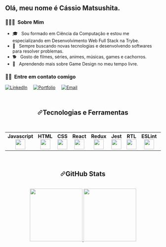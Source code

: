 <h2>Olá, meu nome é Cássio Matsushita.</h2>

<h3> 👨🏻‍💻 &nbsp;Sobre Mim </h3>

- 🎓 &nbsp; Sou formado em Ciência da Computação e estou me especializando em Desenvolvimento Web Full Stack na Trybe.
- 🤔 &nbsp; Sempre buscando novas tecnologias e desenvolvendo softwares para resolver problemas.
- 🐕 &nbsp; Gosto de filmes, séries, animes, músicas, games e cachorros.
- 🌱 &nbsp; Aprendendo mais sobre Game Design no meu tempo livre.
  <br>
  
<h3> 🤝🏻 &nbsp;Entre em contato comigo </h3>

<p align="left">
<a href="https://www.linkedin.com/in/cassio-matsushita/"><img alt="LinkedIn" src="https://img.shields.io/badge/LinkedIn-Cássio Matsushita-blue?style=flat-square&logo=linkedin"></a> &nbsp &nbsp
<a href="https://cassio-matsushita.github.io"><img alt="Portfolio" src="https://img.shields.io/badge/Portfolio-Cássio Matsushita-blue?style=flat-square&logo=google-chrome"></a> &nbsp &nbsp
<a href="mailto:superkoalabr@gmail.com"><img alt="Email" src="https://img.shields.io/badge/Email-superkoalabr@gmail.com-blue?style=flat-square&logo=gmail"></a> 
</p>
</div>
<div align="center" dir="auto">
<br>

<h2 dir="auto"><a id="user-content-tecnologias-e-ferramentas" class="anchor" aria-hidden="true" href="#tecnologias-e-ferramentas"><svg class="octicon octicon-link" viewBox="0 0 16 16" version="1.1" width="16" height="16" aria-hidden="true"><path fill-rule="evenodd" d="M7.775 3.275a.75.75 0 001.06 1.06l1.25-1.25a2 2 0 112.83 2.83l-2.5 2.5a2 2 0 01-2.83 0 .75.75 0 00-1.06 1.06 3.5 3.5 0 004.95 0l2.5-2.5a3.5 3.5 0 00-4.95-4.95l-1.25 1.25zm-4.69 9.64a2 2 0 010-2.83l2.5-2.5a2 2 0 012.83 0 .75.75 0 001.06-1.06 3.5 3.5 0 00-4.95 0l-2.5 2.5a3.5 3.5 0 004.95 4.95l1.25-1.25a.75.75 0 00-1.06-1.06l-1.25 1.25a2 2 0 01-2.83 0z"></path></svg></a>Tecnologias e Ferramentas</h2>
<div dir="auto">
 
<br><table width="320px">
    <tbody>
        <tr valign="top">
            <td width="80px" align="center">
            <span><strong>Javascript</strong></span><br>
            <a target="_blank" rel="noopener noreferrer nofollow" href="https://camo.githubusercontent.com/85fe5c1ea414287d8a9bc8eb336b53dc79a21a3352d9b5e26fc1c31c4aac6e01/68747470733a2f2f75706c6f61642e766563746f726c6f676f2e7a6f6e652f6c6f676f732f6a6176617363726970742f696d616765732f32333965633861342d313633652d343739322d383362362d3366366439363931313735372e737667"><img height="32px" src="https://camo.githubusercontent.com/85fe5c1ea414287d8a9bc8eb336b53dc79a21a3352d9b5e26fc1c31c4aac6e01/68747470733a2f2f75706c6f61642e766563746f726c6f676f2e7a6f6e652f6c6f676f732f6a6176617363726970742f696d616765732f32333965633861342d313633652d343739322d383362362d3366366439363931313735372e737667" data-canonical-src="https://upload.vectorlogo.zone/logos/javascript/images/239ec8a4-163e-4792-83b6-3f6d96911757.svg" style="max-width: 100%;"></a>
            </td>
            <td width="80px" align="center">
            <span><strong>HTML</strong></span><br>
            <a target="_blank" rel="noopener noreferrer nofollow" href="https://camo.githubusercontent.com/da7acacadecf91d6dc02efcd2be086bb6d78ddff19a1b7a0ab2755a6fda8b1e9/68747470733a2f2f63646e2e6a7364656c6976722e6e65742f67682f64657669636f6e732f64657669636f6e2f69636f6e732f68746d6c352f68746d6c352d6f726967696e616c2e737667"><img height="32" src="https://camo.githubusercontent.com/da7acacadecf91d6dc02efcd2be086bb6d78ddff19a1b7a0ab2755a6fda8b1e9/68747470733a2f2f63646e2e6a7364656c6976722e6e65742f67682f64657669636f6e732f64657669636f6e2f69636f6e732f68746d6c352f68746d6c352d6f726967696e616c2e737667" data-canonical-src="https://cdn.jsdelivr.net/gh/devicons/devicon/icons/html5/html5-original.svg" style="max-width: 100%;"></a>
            </td>
            <td width="80px" align="center">
            <span><strong>CSS</strong></span><br>
            <a target="_blank" rel="noopener noreferrer nofollow" href="https://camo.githubusercontent.com/2e496d4bfc6f753ddca87b521ce95c88219f77800212ffa6d4401ad368c82170/68747470733a2f2f63646e2e6a7364656c6976722e6e65742f67682f64657669636f6e732f64657669636f6e2f69636f6e732f637373332f637373332d6f726967696e616c2e737667"><img height="32px" src="https://camo.githubusercontent.com/2e496d4bfc6f753ddca87b521ce95c88219f77800212ffa6d4401ad368c82170/68747470733a2f2f63646e2e6a7364656c6976722e6e65742f67682f64657669636f6e732f64657669636f6e2f69636f6e732f637373332f637373332d6f726967696e616c2e737667" data-canonical-src="https://cdn.jsdelivr.net/gh/devicons/devicon/icons/css3/css3-original.svg" style="max-width: 100%;"></a>
            </td>
            <td width="80px" align="center">
            <span><strong>React</strong></span><br>
            <a target="_blank" rel="noopener noreferrer nofollow" href="https://camo.githubusercontent.com/27d0b117da00485c56d69aef0fa310a3f8a07abecc8aa15fa38c8b78526c60ac/68747470733a2f2f63646e2e6a7364656c6976722e6e65742f67682f64657669636f6e732f64657669636f6e2f69636f6e732f72656163742f72656163742d6f726967696e616c2e737667"><img height="32px" src="https://camo.githubusercontent.com/27d0b117da00485c56d69aef0fa310a3f8a07abecc8aa15fa38c8b78526c60ac/68747470733a2f2f63646e2e6a7364656c6976722e6e65742f67682f64657669636f6e732f64657669636f6e2f69636f6e732f72656163742f72656163742d6f726967696e616c2e737667" data-canonical-src="https://cdn.jsdelivr.net/gh/devicons/devicon/icons/react/react-original.svg" style="max-width: 100%;"></a>
            </td>
            <td width="80px" align="center">
            <span><strong>Redux</strong></span><br>
            <a target="_blank" rel="noopener noreferrer nofollow" href="https://camo.githubusercontent.com/7b7f04b16cc2d2d4a32985710e4d640985337a32bbb1e60cdacede2c8a4ae57b/68747470733a2f2f63646e2e776f726c64766563746f726c6f676f2e636f6d2f6c6f676f732f72656475782e737667"><img height="32" src="https://camo.githubusercontent.com/7b7f04b16cc2d2d4a32985710e4d640985337a32bbb1e60cdacede2c8a4ae57b/68747470733a2f2f63646e2e776f726c64766563746f726c6f676f2e636f6d2f6c6f676f732f72656475782e737667" data-canonical-src="https://cdn.worldvectorlogo.com/logos/redux.svg" style="max-width: 100%;"></a>
            </td>
            <td width="80px" align="center">
            <span><strong>Jest</strong></span><br>
            <a target="_blank" rel="noopener noreferrer nofollow" href="https://camo.githubusercontent.com/ce0a32825268b09cd5e0fc7c2a09c587a708491427cb794cade8f1866f7284c6/68747470733a2f2f7777772e766563746f726c6f676f2e7a6f6e652f6c6f676f732f6a6573746a73696f2f6a6573746a73696f2d69636f6e2e737667"><img height="32px" src="https://camo.githubusercontent.com/ce0a32825268b09cd5e0fc7c2a09c587a708491427cb794cade8f1866f7284c6/68747470733a2f2f7777772e766563746f726c6f676f2e7a6f6e652f6c6f676f732f6a6573746a73696f2f6a6573746a73696f2d69636f6e2e737667" data-canonical-src="https://www.vectorlogo.zone/logos/jestjsio/jestjsio-icon.svg" style="max-width: 100%;"></a>
            </td><td width="80px" align="center">
            <span><strong>RTL</strong></span><br>
            <a target="_blank" rel="noopener noreferrer nofollow" href="https://camo.githubusercontent.com/aa85cea585880ae694b4fe8dde116d092b8907d6351c71fcd76f00f7586fad72/68747470733a2f2f74657374696e672d6c6962726172792e636f6d2f696d672f6f63746f7075732d313238783132382e706e67"><img height="32" src="https://camo.githubusercontent.com/aa85cea585880ae694b4fe8dde116d092b8907d6351c71fcd76f00f7586fad72/68747470733a2f2f74657374696e672d6c6962726172792e636f6d2f696d672f6f63746f7075732d313238783132382e706e67" data-canonical-src="https://testing-library.com/img/octopus-128x128.png" style="max-width: 100%;"></a>
            </td>
            <td width="80px" align="center">
            <span><strong>ESLint</strong></span><br>
            <a target="_blank" rel="noopener noreferrer nofollow" href="https://camo.githubusercontent.com/8ba0fdaf8e9ed09666decdff3cd38f0aa840bb98b594872cbd14b90caef7069c/68747470733a2f2f7777772e766563746f726c6f676f2e7a6f6e652f6c6f676f732f65736c696e742f65736c696e742d69636f6e2e737667"><img height="32px" src="https://camo.githubusercontent.com/8ba0fdaf8e9ed09666decdff3cd38f0aa840bb98b594872cbd14b90caef7069c/68747470733a2f2f7777772e766563746f726c6f676f2e7a6f6e652f6c6f676f732f65736c696e742f65736c696e742d69636f6e2e737667" data-canonical-src="https://www.vectorlogo.zone/logos/eslint/eslint-icon.svg" style="max-width: 100%;"></a>
            </td>
            <td width="80px" align="center">
            <span><strong>Node.JS</strong></span><br>
            <a target="_blank" rel="noopener noreferrer nofollow" href="https://camo.githubusercontent.com/a7f17453cfb5f6a705c1337e7fa7556795376b9534bd0fad48f862c5284d57ca/68747470733a2f2f69636f6e67722e616d2f64657669636f6e2f6e6f64656a732d6f726967696e616c2e7376673f73697a653d31323826636f6c6f723d63757272656e74436f6c6f72"><img height="32px" src="https://camo.githubusercontent.com/a7f17453cfb5f6a705c1337e7fa7556795376b9534bd0fad48f862c5284d57ca/68747470733a2f2f69636f6e67722e616d2f64657669636f6e2f6e6f64656a732d6f726967696e616c2e7376673f73697a653d31323826636f6c6f723d63757272656e74436f6c6f72" data-canonical-src="https://icongr.am/devicon/nodejs-original.svg?size=128&amp;color=currentColor" style="max-width: 100%;"></a>
            </td>
            <td width="80px" align="center">
            <span><strong>Docker</strong></span><br>
            <a target="_blank" rel="noopener noreferrer nofollow" href="https://camo.githubusercontent.com/2d0400944ccf84f3329ab5c5c44b991b2ccc7d966fcd598aa08ecb4a0806686c/68747470733a2f2f69636f6e67722e616d2f64657669636f6e2f646f636b65722d6f726967696e616c2e7376673f73697a653d31323826636f6c6f723d63757272656e74436f6c6f72"><img height="32px" src="https://camo.githubusercontent.com/2d0400944ccf84f3329ab5c5c44b991b2ccc7d966fcd598aa08ecb4a0806686c/68747470733a2f2f69636f6e67722e616d2f64657669636f6e2f646f636b65722d6f726967696e616c2e7376673f73697a653d31323826636f6c6f723d63757272656e74436f6c6f72" data-canonical-src="https://icongr.am/devicon/docker-original.svg?size=128&amp;color=currentColor" style="max-width: 100%;"></a>
            </td>
            <td width="80px" align="center">
            <span><strong>MySQL</strong></span><br>
            <a target="_blank" rel="noopener noreferrer nofollow" href="https://camo.githubusercontent.com/90cf945bef49965e0b7fc375fcf42bd7186cc6212bf9ca891c2b6e2ec8555403/68747470733a2f2f69636f6e67722e616d2f64657669636f6e2f6d7973716c2d6f726967696e616c2e7376673f73697a653d31323826636f6c6f723d63757272656e74436f6c6f72"><img height="32px" src="https://camo.githubusercontent.com/90cf945bef49965e0b7fc375fcf42bd7186cc6212bf9ca891c2b6e2ec8555403/68747470733a2f2f69636f6e67722e616d2f64657669636f6e2f6d7973716c2d6f726967696e616c2e7376673f73697a653d31323826636f6c6f723d63757272656e74436f6c6f72" data-canonical-src="https://icongr.am/devicon/mysql-original.svg?size=128&amp;color=currentColor" style="max-width: 100%;"></a>
            </td>
            <td width="80px" align="center">
            <span><strong>GitHub</strong></span><br>
            <a target="_blank" rel="noopener noreferrer nofollow" href="https://camo.githubusercontent.com/16be95bd3788f28af052f428b1f3c3401d5da11ff7c199464348f586601aacb5/68747470733a2f2f69636f6e67722e616d2f64657669636f6e2f6769746875622d6f726967696e616c2e7376673f73697a653d31323826636f6c6f723d63757272656e74436f6c6f72"><img height="32px" src="https://camo.githubusercontent.com/16be95bd3788f28af052f428b1f3c3401d5da11ff7c199464348f586601aacb5/68747470733a2f2f69636f6e67722e616d2f64657669636f6e2f6769746875622d6f726967696e616c2e7376673f73697a653d31323826636f6c6f723d63757272656e74436f6c6f72" data-canonical-src="https://icongr.am/devicon/github-original.svg?size=128&amp;color=currentColor" style="max-width: 100%;"></a>
            </td>
            <td width="80px" align="center">
            <span><strong>Git</strong></span><br>
            <a target="_blank" rel="noopener noreferrer nofollow" href="https://camo.githubusercontent.com/ddd323c6c51fbc9a81fcbb60fe25a588ab59fdd6567b7e827f4d2d5c4e09f6a1/68747470733a2f2f63646e2e6a7364656c6976722e6e65742f67682f64657669636f6e732f64657669636f6e2f69636f6e732f6769742f6769742d706c61696e2e737667"><img height="32px" src="https://camo.githubusercontent.com/ddd323c6c51fbc9a81fcbb60fe25a588ab59fdd6567b7e827f4d2d5c4e09f6a1/68747470733a2f2f63646e2e6a7364656c6976722e6e65742f67682f64657669636f6e732f64657669636f6e2f69636f6e732f6769742f6769742d706c61696e2e737667" data-canonical-src="https://cdn.jsdelivr.net/gh/devicons/devicon/icons/git/git-plain.svg" style="max-width: 100%;"></a>
            </td>
           
      
  </table><br>
 
 <div align="center" dir="auto">
<h2 dir="auto"><a id="user-content-tecnologias-e-ferramentas" class="anchor" aria-hidden="true" href="#tecnologias-e-ferramentas"><svg class="octicon octicon-link" viewBox="0 0 16 16" version="1.1" width="16" height="16" aria-hidden="true"><path fill-rule="evenodd" d="M7.775 3.275a.75.75 0 001.06 1.06l1.25-1.25a2 2 0 112.83 2.83l-2.5 2.5a2 2 0 01-2.83 0 .75.75 0 00-1.06 1.06 3.5 3.5 0 004.95 0l2.5-2.5a3.5 3.5 0 00-4.95-4.95l-1.25 1.25zm-4.69 9.64a2 2 0 010-2.83l2.5-2.5a2 2 0 012.83 0 .75.75 0 001.06-1.06 3.5 3.5 0 00-4.95 0l-2.5 2.5a3.5 3.5 0 004.95 4.95l1.25-1.25a.75.75 0 00-1.06-1.06l-1.25 1.25a2 2 0 01-2.83 0z"></path></svg></a>GitHub Stats</h2>
<br>
 
 <a href="https://github.com/AVS1508">
  <img height="170em" src="https://github-readme-stats.vercel.app/api?username=cassio-matsushita&show_icons=true&theme=blueberry" />
  <img height="170em" src="https://github-readme-stats.vercel.app/api/top-langs/?username=cassio-matsushita&layout=compact&theme=blueberry" />
</a>


